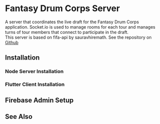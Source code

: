 # Fantasy Drum Corps Server

A server that coordinates the live draft for the Fantasy Drum Corps application. Socket.io is used to manage
rooms for each tour and manages turns of tour members that connect to participate in the draft.  
This server is based on fifa-api by sauravhiremath. See the repository on [Github](https://github.com/sauravhiremath/fifa-api/)

## Installation

### Node Server Installation

### Flutter Client Installation

## Firebase Admin Setup

## See Also